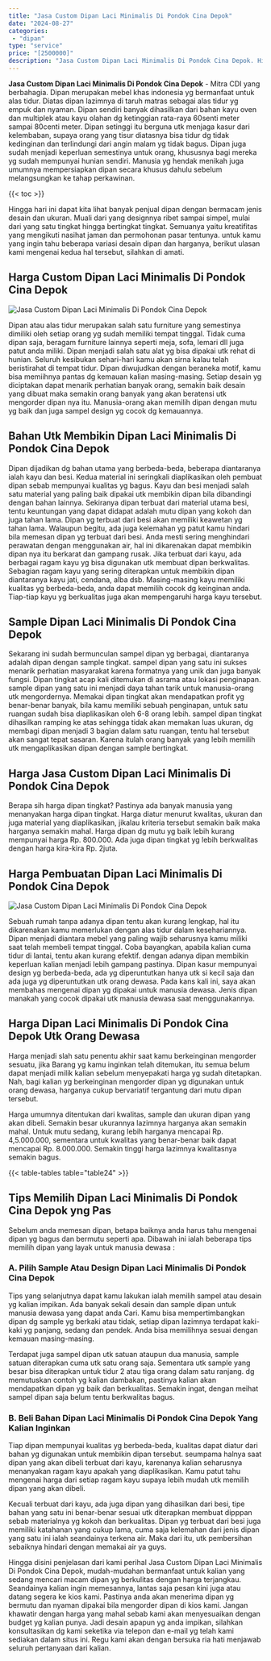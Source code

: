 ```yaml
---
title: "Jasa Custom Dipan Laci Minimalis Di Pondok Cina Depok"
date: "2024-08-27"
categories:
 - "dipan"
type: "service"
price: "[2500000]"
description: "Jasa Custom Dipan Laci Minimalis Di Pondok Cina Depok. Hingga disini penjelasan dari kami perihal Jasa Custom Dipan Laci Minimalis Di Pondok Cina Depok, muda..."
---
```


**Jasa Custom Dipan Laci Minimalis Di Pondok Cina Depok** - Mitra CDI yang berbahagia. Dipan merupakan mebel khas indonesia yg bermanfaat untuk alas tidur. Diatas dipan lazimnya di taruh matras sebagai alas tidur yg empuk dan nyaman. Dipan sendiri banyak dihasilkan dari bahan kayu oven dan multiplek atau kayu olahan dg ketinggian rata-raya 60senti meter sampai 80centi meter. Dipan setinggi itu berguna utk menjaga kasur dari kelembaban, supaya orang yang tisur diatasnya bisa tidur dg tidak kedinginan dan terlindungi dari angin malam yg tidak bagus. Dipan juga sudah menjadi keperluan semestinya untuk orang, khususnya bagi mereka yg sudah mempunyai hunian sendiri. Manusia yg hendak menikah juga umumnya mempersiapkan dipan secara khusus dahulu sebelum melangsungkan ke tahap perkawinan.

{{< toc >}}

Hingga hari ini dapat kita lihat banyak penjual dipan dengan bermacam jenis desain dan ukuran. Muali dari yang designnya ribet sampai simpel, mulai dari yang satu tingkat hingga bertingkat tingkat. Semuanya yaitu kreatifitas yang mengikuti nasihat jaman dan permohonan pasar tentunya. untuk kamu yang ingin tahu beberapa variasi desain dipan dan harganya, berikut ulasan kami mengenai kedua hal tersebut, silahkan di amati.

## Harga Custom Dipan Laci Minimalis Di Pondok Cina Depok

![Jasa Custom Dipan Laci Minimalis Di Pondok Cina Depok](/images/mebel/dipan-anak-024.jpg)

Dipan atau alas tidur merupakan salah satu furniture yang semestinya dimiliki oleh setiap orang yg sudah memiliki tempat tinggal. Tidak cuma dipan saja, beragam furniture lainnya seperti meja, sofa, lemari dll juga patut anda miliki. Dipan menjadi salah satu alat yg bisa dipakai utk rehat di hunian. Seluruh kesibukan sehari-hari kamu akan sirna kalau telah beristirahat di tempat tidur. Dipan diwujudkan dengan beraneka motif, kamu bisa memiihnya pantas dg kemauan kalian masing-masing. Setiap desain yg diciptakan dapat menarik perhatian banyak orang, semakin baik desain yang dibuat maka semakin orang banyak yang akan beratensi utk mengorder dipan nya itu. Manusia-orang akan memilih dipan dengan mutu yg baik dan juga sampel design yg cocok dg kemauannya.

## Bahan Utk Membikin Dipan Laci Minimalis Di Pondok Cina Depok

Dipan dijadikan dg bahan utama yang berbeda-beda, beberapa diantaranya ialah kayu dan besi. Kedua material ini seringkali diaplikasikan oleh pembuat dipan sebab mempunyai kualitas yg bagus. Kayu dan besi menjadi salah satu material yang paling baik dipakai utk membikin dipan bila dibandingi dengan bahan lainnya. Sekiranya dipan terbuat dari material utama besi, tentu keuntungan yang dapat didapat adalah mutu dipan yang kokoh dan juga tahan lama. Dipan yg terbuat dari besi akan memiliki keawetan yg tahan lama. Walaupun begitu, ada juga kelemahan yg patut kamu hindari bila memesan dipan yg terbuat dari besi. Anda mesti sering menghindari perawatan dengan menggunakan air, hal ini dikarenakan dapat membikin dipan nya itu berkarat dan gampang rusak. Jika terbuat dari kayu, ada berbagai ragam kayu yg bisa digunakan utk membuat dipan berkwalitas. Sebagian ragam kayu yang sering diterapkan untuk membikin dipan diantaranya kayu jati, cendana, alba dsb. Masing-masing kayu memiliki kualitas yg berbeda-beda, anda dapat memilih cocok dg keinginan anda. Tiap-tiap kayu yg berkualitas juga akan mempengaruhi harga kayu tersebut.

## Sample Dipan Laci Minimalis Di Pondok Cina Depok

Sekarang ini sudah bermunculan sampel dipan yg berbagai, diantaranya adalah dipan dengan sample tingkat. sampel dipan yang satu ini sukses menarik perhatian masyarakat karena formatnya yang unik dan juga banyak fungsi. Dipan tingkat acap kali ditemukan di asrama atau lokasi penginapan. sample dipan yang satu ini menjadi daya tahan tarik untuk manusia-orang utk mengordernya. Memakai dipan tingkat akan mendapatkan profit yg benar-benar banyak, bila kamu memiliki sebuah penginapan, untuk satu ruangan sudah bisa diaplikasikan oleh 6-8 orang lebih. sampel dipan tingkat dihasilkan ramping ke atas sehingga tidak akan memakan luas ukuran, dg membagi dipan menjadi 3 bagian dalam satu ruangan, tentu hal tersebut akan sangat tepat sasaran. Karena itulah orang banyak yang lebih memilih utk mengaplikasikan dipan dengan sample bertingkat.

## Harga Jasa Custom Dipan Laci Minimalis Di Pondok Cina Depok

Berapa sih harga dipan tingkat? Pastinya ada banyak manusia yang menanyakan harga dipan tingkat. Harga diatur menurut kwalitas, ukuran dan juga material yang diaplikasikan, jikalau kriteria tersebut semakin baik maka harganya semakin mahal. Harga dipan dg mutu yg baik lebih kurang mempunyai harga Rp. 800.000. Ada juga dipan tingkat yg lebih berkwalitas dengan harga kira-kira Rp. 2juta.

## Harga Pembuatan Dipan Laci Minimalis Di Pondok Cina Depok

![Jasa Custom Dipan Laci Minimalis Di Pondok Cina Depok](/images/mebel/dipan-dewasa-003.jpg)

Sebuah rumah tanpa adanya dipan tentu akan kurang lengkap, hal itu dikarenakan kamu memerlukan dengan alas tidur dalam kesehariannya. Dipan menjadi diantara mebel yang paling wajib seharusnya kamu miliki saat telah membeli tempat tinggal. Coba bayangkan, apabila kalian cuma tidur di lantai, tentu akan kurang efektif. dengan adanya dipan membikin keperluan kalian menjadi lebih gampang pastinya. Dipan kasur mempunyai design yg berbeda-beda, ada yg diperuntutkan hanya utk si kecil saja dan ada juga yg diperuntutkan utk orang dewasa. Pada kans kali ini, saya akan membahas mengenai dipan yg dipakai untuk manusia dewasa. Jenis dipan manakah yang cocok dipakai utk manusia dewasa saat menggunakannya.

## Harga Dipan Laci Minimalis Di Pondok Cina Depok Utk Orang Dewasa

Harga menjadi slah satu penentu akhir saat kamu berkeinginan mengorder sesuatu, jika Barang yg kamu inginkan telah ditemukan, itu semua belum dapat menjadi milik kalian sebelum menyepakati harga yg sudah ditetapkan. Nah, bagi kalian yg berkeinginan mengorder dipan yg digunakan untuk orang dewasa, harganya cukup bervariatif tergantung dari mutu dipan tersebut.

Harga umumnya ditentukan dari kwalitas, sample dan ukuran dipan yang akan dibeli. Semakin besar ukurannya lazimnya harganya akan semakin mahal. Untuk mutu sedang, kurang lebih harganya mencapai Rp. 4,5.000.000, sementara untuk kwalitas yang benar-benar baik dapat mencapai Rp. 8.000.000. Semakin tinggi harga lazimnya kwalitasnya semakin bagus.

{{< table-tables table="table24" >}}

## Tips Memilih Dipan Laci Minimalis Di Pondok Cina Depok yng Pas

Sebelum anda memesan dipan, betapa baiknya anda harus tahu mengenai dipan yg bagus dan bermutu seperti apa. Dibawah ini ialah beberapa tips memilih dipan yang layak untuk manusia dewasa :

### A. Pilih Sample Atau Design Dipan Laci Minimalis Di Pondok Cina Depok

Tips yang selanjutnya dapat kamu lakukan ialah memilih sampel atau desain yg kalian impikan. Ada banyak sekali desain dan sample dipan untuk manusia dewasa yang dapat anda Cari. Kamu bisa mempertimbangkan dipan dg sample yg berkaki atau tidak, setiap dipan lazimnya terdapat kaki-kaki yg panjang, sedang dan pendek. Anda bisa memilihnya sesuai dengan kemauan masing-masing.

Terdapat juga sampel dipan utk satuan ataupun dua manusia, sample satuan diterapkan cuma utk satu orang saja. Sementara utk sample yang besar bisa diterapkan untuk tidur 2 atau tiga orang dalam satu ranjang. dg memutuskan contoh yg kalian dambakan, pastinya kalian akan mendapatkan dipan yg baik dan berkualitas. Semakin ingat, dengan meihat sampel dipan saja belum tentu berkwalitas bagus.

### B. Beli Bahan Dipan Laci Minimalis Di Pondok Cina Depok Yang Kalian Inginkan

Tiap dipan mempunyai kualitas yg berbeda-beda, kualitas dapat diatur dari bahan yg digunakan untuk membikin dipan tersebut. seumpama halnya saat dipan yang akan dibeli terbuat dari kayu, karenanya kalian seharusnya menanyakan ragam kayu apakah yang diaplikasikan. Kamu patut tahu mengenai harga dari setiap ragam kayu supaya lebih mudah utk memilih dipan yang akan dibeli.

Kecuali terbuat dari kayu, ada juga dipan yang dihasilkan dari besi, tipe bahan yang satu ini benar-benar sesuai utk diterapkan membuat dipppan sebab materialnya yg kokoh dan berkualitas. Dipan yg terbuat dari besi juga memiliki katahanan yang cukup lama, cuma saja kelemahan dari jenis dipan yang satu ini ialah seandainya terkena air. Maka dari itu, utk pembersihan sebaiknya hindari dengan memakai air ya guys.

Hingga disini penjelasan dari kami perihal Jasa Custom Dipan Laci Minimalis Di Pondok Cina Depok, mudah-mudahan bermanfaat untuk kalian yang sedang mencari macam dipan yg berkulitas dengan harga terjangkau. Seandainya kalian ingin memesannya, lantas saja pesan kini juga atau datang segera ke kios kami. Pastinya anda akan menerima dipan yg bermutu dan nyaman dipakai bila mengorder dipan di kios kami. Jangan khawatir dengan harga yang mahal sebab kami akan menyesuaikan dengan budget yg kalian punya. Jadi desain apapun yg anda impikan, silahkan konsultasikan dg kami seketika via telepon dan e-mail yg telah kami sediakan dalam situs ini. Regu kami akan dengan bersuka ria hati menjawab seluruh pertanyaan dari kalian.
